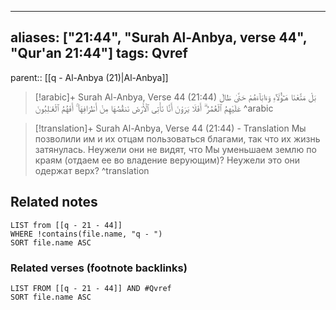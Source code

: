 
---
aliases: ["21:44", "Surah Al-Anbya, verse 44", "Qur'an 21:44"]
tags: Qvref
---

parent:: [[q - Al-Anbya (21)|Al-Anbya]]

> [!arabic]+ Surah Al-Anbya, Verse 44 (21:44)
> <span class="quran-arabic">بَلْ مَتَّعْنَا هَـٰٓؤُلَآءِ وَءَابَآءَهُمْ حَتَّىٰ طَالَ عَلَيْهِمُ ٱلْعُمُرُ ۗ أَفَلَا يَرَوْنَ أَنَّا نَأْتِى ٱلْأَرْضَ نَنقُصُهَا مِنْ أَطْرَافِهَآ ۚ أَفَهُمُ ٱلْغَـٰلِبُونَ</span>
^arabic

> [!translation]+ Surah Al-Anbya, Verse 44 (21:44) - Translation
> Мы позволили им и их отцам пользоваться благами, так что их жизнь затянулась. Неужели они не видят, что Мы уменьшаем землю по краям (отдаем ее во владение верующим)? Неужели это они одержат верх?
^translation



## Related notes
```dataview
LIST from [[q - 21 - 44]]
WHERE !contains(file.name, "q - ")
SORT file.name ASC
```

### Related verses (footnote backlinks)
```dataview
LIST FROM [[q - 21 - 44]] AND #Qvref
SORT file.name ASC
```

